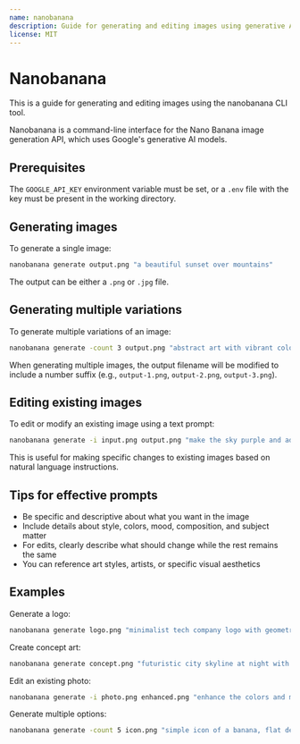 ```yaml
---
name: nanobanana
description: Guide for generating and editing images using generative AI with the nanobanana CLI
license: MIT
---
```


# Nanobanana

This is a guide for generating and editing images using the nanobanana CLI tool.

Nanobanana is a command-line interface for the Nano Banana image generation API, which uses Google's generative AI models.

## Prerequisites

The `GOOGLE_API_KEY` environment variable must be set, or a `.env` file with the key must be present in the working directory.

## Generating images

To generate a single image:

```bash
nanobanana generate output.png "a beautiful sunset over mountains"
```

The output can be either a `.png` or `.jpg` file.

## Generating multiple variations

To generate multiple variations of an image:

```bash
nanobanana generate -count 3 output.png "abstract art with vibrant colors"
```

When generating multiple images, the output filename will be modified to include a number suffix (e.g., `output-1.png`, `output-2.png`, `output-3.png`).

## Editing existing images

To edit or modify an existing image using a text prompt:

```bash
nanobanana generate -i input.png output.png "make the sky purple and add stars"
```

This is useful for making specific changes to existing images based on natural language instructions.

## Tips for effective prompts

- Be specific and descriptive about what you want in the image
- Include details about style, colors, mood, composition, and subject matter
- For edits, clearly describe what should change while the rest remains the same
- You can reference art styles, artists, or specific visual aesthetics

## Examples

Generate a logo:
```bash
nanobanana generate logo.png "minimalist tech company logo with geometric shapes in blue and white"
```

Create concept art:
```bash
nanobanana generate concept.png "futuristic city skyline at night with neon lights and flying vehicles, cyberpunk style"
```

Edit an existing photo:
```bash
nanobanana generate -i photo.png enhanced.png "enhance the colors and make it look like golden hour"
```

Generate multiple options:
```bash
nanobanana generate -count 5 icon.png "simple icon of a banana, flat design, yellow and white"
```
